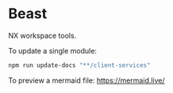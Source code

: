 # Beast

NX workspace tools.

To update a single module:

```bash
npm run update-docs "**/client-services"
```

To preview a mermaid file: https://mermaid.live/
